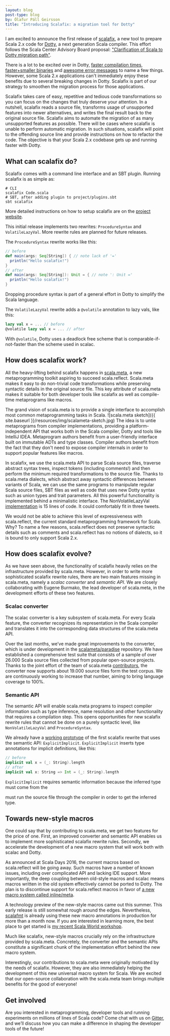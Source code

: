 ```yaml
---
layout: blog
post-type: blog
by: Ólafur Páll Geirsson
title: "Introducing Scalafix: a migration tool for Dotty"
---
```


I am excited to announce the first release of
[scalafix](http://scalacenter.github.io/scalafix/), a new tool to
prepare Scala 2.x code for [Dotty](http://dotty.epfl.ch/), a next
generation Scala compiler. This effort follows the Scala Center Advisory
Board proposal:
["Clarification of Scala to Dotty migration path"](https://scala.epfl.ch/minutes/2016/06/06/may-9-2016.html#proposal-scp-002-clarification-of-scala-to-dotty-migration-path).

There is a lot to be excited over in Dotty,
[faster compilation times](http://www.slideshare.net/Odersky/scala-days-nyc-2016),
[faster+smaller binaries](https://d-d.me/talks/scaladays2015/#/) and
[awesome error messages](http://www.scala-lang.org/blog/2016/10/14/dotty-errors.html)
to name a few things. However, some Scala 2.x applications can't
immediately enjoy these benefits due to several breaking changes in
Dotty. Scalafix is part of our strategy to smoothen the migration
process for those applications.

Scalafix takes care of easy, repetitive and tedious code transformations
so you can focus on the changes that truly deserve your attention. In a
nutshell, scalafix reads a source file, transforms usage of unsupported
features into newer alternatives, and writes the final result back to
the original source file. Scalafix aims to automate the migration of as
many unsupported features as possible. There will be cases where
scalafix is unable to perform automatic migration. In such situations,
scalafix will point to the offending source line and provide
instructions on how to refactor the code. The objective is that your
Scala 2.x codebase gets up and running faster with Dotty.

What can scalafix do?
-------------------------

Scalafix comes with a command line interface and an SBT plugin. Running
scalafix is as simple as:

~~~
# CLI
scalafix Code.scala
# SBT, after adding plugin to project/plugins.sbt
sbt scalafix
~~~

More detailed instructions on how to setup scalafix are on the
[project website](http://scalacenter.github.io/scalafix/).

This initial release implements two rewrites: `ProcedureSyntax` and
`VolatileLazyVal`. More rewrite rules are planned for future releases.

The `ProcedureSyntax` rewrite works like this:

~~~scala
// before
def main(args: Seq[String]) { // note lack of '='
  println("Hello scalafix!")
}
// after
def main(args: Seq[String]): Unit = { // note ': Unit ='
  println("Hello scalafix!")
}
~~~

Dropping procedure syntax is part of a general effort in Dotty to
simplify the Scala language.

The `VolatileLazyVal` rewrite adds a `@volatile` annotation to lazy vals,
like this:

~~~scala
lazy val x = ... // before
@volatile lazy val x = ... // after
~~~

With `@volatile`, Dotty uses a deadlock free scheme that is
comparable-if-not-faster than the scheme used in scalac.

How does scalafix work?
---------------------------

All the heavy-lifting behind scalafix happens in
[scala.meta](http://scalameta.org/), a new metaprogramming toolkit
aspiring to succeed scala.reflect. Scala.meta makes it easy to do
non-trivial code transformations while preserving syntactic details in
the original source file. This key attribute of scala.meta makes it
suitable for both developer tools like scalafix as well as compile-time
metaprograms like macros.

The grand vision of scala.meta is to provide a single interface to
accomplish most common metaprogramming tasks in
Scala.
![scala.meta sketch]({{ site.baseurl }}/resources/img/scalameta-sketch.jpg)
 The idea is to untie metaprograms from compiler implementations, providing a
platform-independent API that works both in the Scala compiler, Dotty
and tools like IntelliJ IDEA. Metaprogram authors benefit from a
user-friendly interface built on immutable ADTs and type classes.
Compiler authors benefit from the fact that they don't need to expose
compiler internals in order to support popular features like macros.

In scalafix, we use the scala.meta API to parse Scala source files,
traverse abstract syntax trees, inspect tokens (including comments!) and
then perform the minimum required transformations to the source file.
Thanks to scala.meta dialects, which abstract away syntactic differences
between variants of Scala, we can use the same programs to manipulate
regular Scala source files, SBT files as well as code that uses new
Dotty syntax such as union types and trait parameters. All this powerful
functionality is implemented behind a minimalistic interface.
The NonVolatileLazyVal
[implementation](https://github.com/scalacenter/scalafix/blob/master/core/src/main/scala/scalafix/rewrite/VolatileLazyVal.scala)
is 15 lines of code. It could comfortably fit in three tweets.

We would not be able to achieve this level of expressiveness with
scala.reflect, the current standard metaprogramming framework for Scala.
Why? To name a few reasons, scala.reflect does not preserve syntactic
details such as comments and scala.reflect has no notions of dialects,
so it is bound to only support Scala 2.x.

How does scalafix evolve?
-----------------------------

As we have seen above, the functionality of scalafix heavily relies on
the infrastructure provided by scala.meta. However, in order to write
more sophisticated scalafix rewrite rules, there are two main features
missing in scala.meta, namely a *scalac converter* and *semantic API*.
We are closely collaborating with Eugene Burmako, the lead developer of
scala.meta, in the development efforts of these two features.

### Scalac converter

The scalac converter is a key subsystem of scala.meta.
For every Scala feature, the converter recognizes its representation in the Scala
compiler and translates it into the corresponding data structures of the
scala.meta API.

Over the last months, we’ve made great improvements to the converter,
which is under development in the [scalameta/paradise](https://github.com/scalameta/paradise) repository.
We have established a comprehensive test suite that consists of a sample of
over 26.000 Scala source files collected from popular open-source
projects. Thanks to the joint effort of the team of scala.meta
[contributors](https://github.com/scalameta/paradise/graphs/contributors),
the converter now supports about 19.000 source files form the test
corpus. We are continuously working to increase that number, aiming to
bring language coverage to 100%.

### Semantic API

The semantic API will enable scala.meta programs to inspect compiler information
such as type inference, name resolution and other functionality that
requires a compilation step. This opens opportunities for new scalafix rewrite
rules that cannot be done on a purely syntactic level,
like `NonVolatileLazyVal` and `ProcedureSyntax`.

We already have a
[working prototype](https://github.com/scalacenter/scalafix/pull/14) 
of the first scalafix rewrite that uses the semantic API: `ExplicitImplicit`.
`ExplicitImplicit` inserts type annotations for implicit definitions, like this:

~~~scala
// before
implicit val x = (_: String).length
// after
implicit val x: String => Int = (_: String).length
~~~
`ExplicitImplicit` requires semantic information because the inferred type must come from the

must run the source file through
the compiler in order to get the inferred type.

Towards new-style macros
----------------------------

One could say that by contributing to scala.meta, we get two features
for the price of one. First, an improved converter and semantic API
enables us to implement more sophisticated scalafix rewrite rules.
Secondly, we accelerate the development of a new macro system that will
work both with scalac and Dotty.

As announced at Scala Days 2016, the current macros based on
scala.reflect will be going away. Such macros have a number of known
issues, including over complicated API and lacking IDE support. More
importantly, the deep coupling between old-style macros and scalac
means macros written in the old system effectively cannot be
ported to Dotty. The plan is to discontinue support for scala.reflect
macros in favor of [a new macro system called
inline/meta](https://github.com/scala/scala.github.com/pull/567).

A technology preview of the new-style macros came out this summer. This
early release is still somewhat rough around the edges. Nevertheless,
[scalafmt](https://olafurpg.github.io/scalafmt/) is already using
these new macro annotations in production for more than a month now. If you
are interested in learning more, the best place to get started is 
[my recent Scala World workshop](http://olafurpg.github.io/scala.meta-workshop).

Much like scalafix, new-style macros crucially rely on the
infrastructure provided by scala.meta. Concretely, the converter and the
semantic APIs constitute a significant chunk of the implementation
effort behind the new macro system.

Interestingly, our contributions to scala.meta were originally motivated
by the needs of scalafix. However, they are also immediately helping the
development of this new universal macro system for Scala. We are excited
that our open-source collaboration with the scala.meta team brings
multiple benefits for the good of everyone!

Get involved
----------------

Are you interested in metaprogramming, developer tools and running
experiments on millions of lines of Scala code? Come chat with us on
[Gitter][gitter], and we’ll discuss how you can make a difference in shaping the
developer tools of the future!

[gitter]: https://gitter.im/scalacenter/scalafix

